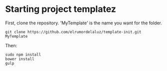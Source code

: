 # Starting project templatez

First, clone the repository. 'MyTemplate' is the name you want for the folder.

    git clone https://github.com/elrumordelaluz/template-init.git MyTemplate

Then:

    sudo npm install
    bower install
    gulp

